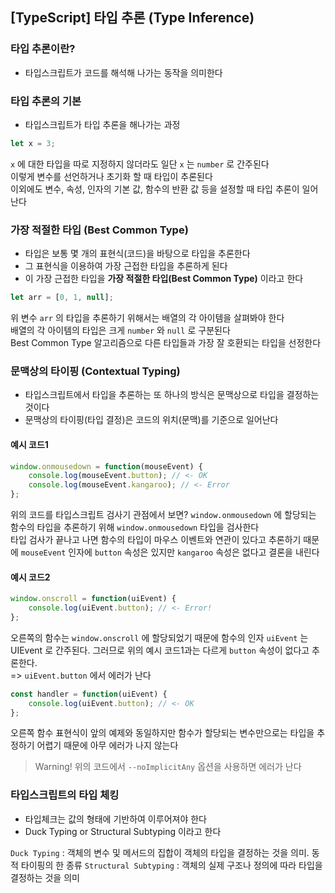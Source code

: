 ## [TypeScript] 타입 추론 (Type Inference)

### 타입 추론이란?
- 타입스크립트가 코드를 해석해 나가는 동작을 의미한다

### 타입 추론의 기본
- 타입스크립트가 타입 추론을 해나가는 과정

```typescript
let x = 3;
```

`x` 에 대한 타입을 따로 지정하지 않더라도 일단 `x` 는 `number` 로 간주된다 </br>
이렇게 변수를 선언하거나 초기화 할 때 타입이 추론된다 </br>
이외에도 변수, 속성, 인자의 기본 값, 함수의 반환 값 등을 설정할 때 타입 추론이 일어난다

### 가장 적절한 타입 (Best Common Type)
- 타입은 보통 몇 개의 표현식(코드)을 바탕으로 타입을 추론한다
- 그 표현식을 이용하여 가장 근접한 타입을 추론하게 된다
- 이 가장 근접한 타입을 __가장 적절한 타입(Best Common Type)__ 이라고 한다

```typescript
let arr = [0, 1, null];
```

위 변수 `arr` 의 타입을 추론하기 위해서는 배열의 각 아이템을 살펴봐야 한다 </br>
배열의 각 아이템의 타입은 크게 `number` 와 `null` 로 구분된다 </br>
Best Common Type 알고리즘으로 다른 타입들과 가장 잘 호환되는 타입을 선정한다

### 문맥상의 타이핑 (Contextual Typing)
- 타입스크립트에서 타입을 추론하는 또 하나의 방식은 문맥상으로 타입을 결정하는 것이다
- 문맥상의 타이핑(타입 결정)은 코드의 위치(문맥)를 기준으로 일어난다

#### 예시 코드1
```typescript
window.onmousedown = function(mouseEvent) {
    console.log(mouseEvent.button); // <- OK
    console.log(mouseEvent.kangaroo); // <- Error
};
```

위의 코드를 타입스크립트 검사기 관점에서 보면?
`window.onmousedown` 에 할당되는 함수의 타입을 추론하기 위해 `window.onmousedown` 타입을 검사한다 </br>
타입 검사가 끝나고 나면 함수의 타입이 마우스 이벤트와 연관이 있다고 추론하기 때문에 `mouseEvent` 인자에 `button` 속성은 있지만 `kangaroo` 속성은 없다고 결론을 내린다

#### 예시 코드2
```typescript
window.onscroll = function(uiEvent) {
    console.log(uiEvent.button); // <- Error!
};
```

오른쪽의 함수는 `window.onscroll` 에 할당되었기 때문에 함수의 인자 `uiEvent` 는 UIEvent 로 간주된다. 그러므로 위의 예시 코드1과는 다르게 `button` 속성이 없다고 추론한다. </br>
=> `uiEvent.button` 에서 에러가 난다

```typescript
const handler = function(uiEvent) {
    console.log(uiEvent.button); // <- OK
};
```

오른쪽 함수 표현식이 앞의 예제와 동일하지만 함수가 할당되는 변수만으로는 타입을 추정하기 어렵기 때문에 아무 에러가 나지 않는다

> Warning! 위의 코드에서 `--noImplicitAny` 옵션을 사용하면 에러가 난다

### 타입스크립트의 타입 체킹
- 타입체크는 값의 형태에 기반하여 이루어져야 한다
- Duck Typing or Structural Subtyping 이라고 한다

`Duck Typing` : 객체의 변수 및 메서드의 집합이 객체의 타입을 결정하는 것을 의미. 동적 타이핑의 한 종류
`Structural Subtyping` : 객체의 실제 구조나 정의에 따라 타입을 결정하는 것을 의미